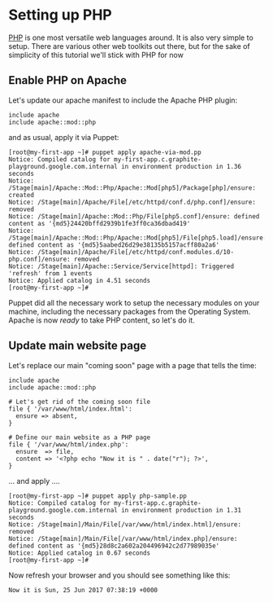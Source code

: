 # Setting up PHP

[PHP][] is one most versatile web languages around. It is also very simple to
setup. There are various other web toolkits out there, but for the sake of
simplicity of this tutorial we'll stick with PHP for now

## Enable PHP on Apache

Let's update our apache manifest to include the Apache PHP plugin:

```puppet
include apache
include apache::mod::php
```

and as usual, apply it via Puppet:

```
[root@my-first-app ~]# puppet apply apache-via-mod.pp
Notice: Compiled catalog for my-first-app.c.graphite-playground.google.com.internal in environment production in 1.36 seconds
Notice: /Stage[main]/Apache::Mod::Php/Apache::Mod[php5]/Package[php]/ensure: created
Notice: /Stage[main]/Apache/File[/etc/httpd/conf.d/php.conf]/ensure: removed
Notice: /Stage[main]/Apache::Mod::Php/File[php5.conf]/ensure: defined content as '{md5}24420bffd2939b1fe3ff0ca36dbad419'
Notice: /Stage[main]/Apache::Mod::Php/Apache::Mod[php5]/File[php5.load]/ensure: defined content as '{md5}5aabed26d29e38135b5157acff80a2a6'
Notice: /Stage[main]/Apache/File[/etc/httpd/conf.modules.d/10-php.conf]/ensure: removed
Notice: /Stage[main]/Apache::Service/Service[httpd]: Triggered 'refresh' from 1 events
Notice: Applied catalog in 4.51 seconds
[root@my-first-app ~]# 
```

Puppet did all the necessary work to setup the necessary modules on your
machine, including the necessary packages from the Operating System. Apache is
now *ready* to take PHP content, so let's do it.


## Update main website page

Let's replace our main "coming soon" page with a page that tells the time:

```puppet
include apache
include apache::mod::php

# Let's get rid of the coming soon file
file { '/var/www/html/index.html':
  ensure => absent,
}

# Define our main website as a PHP page
file { '/var/www/html/index.php':
  ensure  => file,
  content => '<?php echo "Now it is " . date("r"); ?>',
}
```

... and apply ....

```
[root@my-first-app ~]# puppet apply php-sample.pp 
Notice: Compiled catalog for my-first-app.c.graphite-playground.google.com.internal in environment production in 1.31 seconds
Notice: /Stage[main]/Main/File[/var/www/html/index.html]/ensure: removed
Notice: /Stage[main]/Main/File[/var/www/html/index.php]/ensure: defined content as '{md5}28d8c2a602a204496942c2d77989035e'
Notice: Applied catalog in 0.67 seconds
[root@my-first-app ~]#
```

Now refresh your browser and you should see something like this:

```
Now it is Sun, 25 Jun 2017 07:38:19 +0000
```


[PHP]: https://www.php.net
